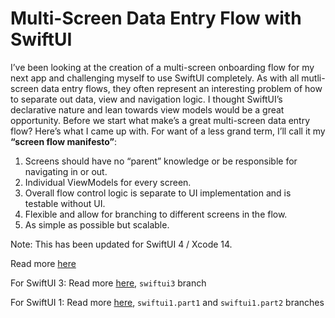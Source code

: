 # Multi-Screen Data Entry Flow with SwiftUI

I’ve been looking at the creation of a multi-screen onboarding flow for my next app and challenging myself to use SwiftUI completely. As with all mutli-screen data entry flows, they often represent an interesting problem of how to separate out data, view and navigation logic. I thought SwiftUI’s declarative nature and lean towards view models would be a great opportunity.
Before we start what make’s a great multi-screen data entry flow? Here’s what I came up with. For want of a less grand term, I’ll call it my **“screen flow manifesto”**:

1. Screens should have no “parent” knowledge or be responsible for navigating in or out.
2. Individual ViewModels for every screen.
3. Overall flow control logic is separate to UI implementation and is testable without UI.
4. Flexible and allow for branching to different screens in the flow.
5. As simple as possible but scalable.

Note: This has been updated for SwiftUI 4 / Xcode 14.

Read more [here](https://betterprogramming.pub/flow-navigation-with-swiftui-4-e006882c5efa)

For SwiftUI 3: Read more [here](https://betterprogramming.pub/flow-navigation-with-swiftui-revisited-791f89421923), `swiftui3` branch

For SwiftUI 1: Read more [here](https://medium.com/swlh/flow-with-swiftui-and-mvvm-7cc394440ab8), `swiftui1.part1` and `swiftui1.part2` branches
